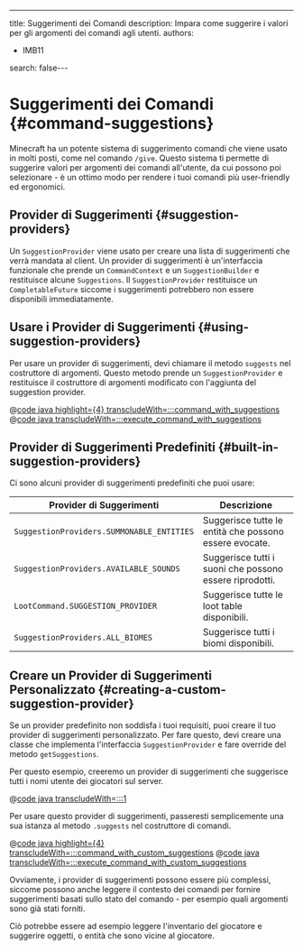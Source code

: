---
title: Suggerimenti dei Comandi
description: Impara come suggerire i valori per gli argomenti dei comandi agli utenti.
authors:
  - IMB11

search: false---

# Suggerimenti dei Comandi {#command-suggestions}

Minecraft ha un potente sistema di suggerimento comandi che viene usato in molti posti, come nel comando `/give`. Questo sistema ti permette di suggerire valori per argomenti dei comandi all'utente, da cui possono poi selezionare - è un ottimo modo per rendere i tuoi comandi più user-friendly ed ergonomici.

## Provider di Suggerimenti {#suggestion-providers}

Un `SuggestionProvider` viene usato per creare una lista di suggerimenti che verrà mandata al client. Un provider di suggerimenti è un'interfaccia funzionale che prende un `CommandContext` e un `SuggestionBuilder` e restituisce alcune `Suggestions`. Il `SuggestionProvider` restituisce un `CompletableFuture` siccome i suggerimenti potrebbero non essere disponibili immediatamente.

## Usare i Provider di Suggerimenti {#using-suggestion-providers}

Per usare un provider di suggerimenti, devi chiamare il metodo `suggests` nel costruttore di argomenti. Questo metodo prende un `SuggestionProvider` e restituisce il costruttore di argomenti modificato con l'aggiunta del suggestion provider.

@[code java highlight={4} transcludeWith=:::command_with_suggestions](@/reference/1.21/src/main/java/com/example/docs/command/FabricDocsReferenceCommands.java)
@[code java transcludeWith=:::execute_command_with_suggestions](@/reference/1.21/src/main/java/com/example/docs/command/FabricDocsReferenceCommands.java)

## Provider di Suggerimenti Predefiniti {#built-in-suggestion-providers}

Ci sono alcuni provider di suggerimenti predefiniti che puoi usare:

| Provider di Suggerimenti                  | Descrizione                                                             |
| ----------------------------------------- | ----------------------------------------------------------------------- |
| `SuggestionProviders.SUMMONABLE_ENTITIES` | Suggerisce tutte le entità che possono essere evocate.  |
| `SuggestionProviders.AVAILABLE_SOUNDS`    | Suggerisce tutti i suoni che possono essere riprodotti. |
| `LootCommand.SUGGESTION_PROVIDER`         | Suggerisce tutte le loot table disponibili.             |
| `SuggestionProviders.ALL_BIOMES`          | Suggerisce tutti i biomi disponibili.                   |

## Creare un Provider di Suggerimenti Personalizzato {#creating-a-custom-suggestion-provider}

Se un provider predefinito non soddisfa i tuoi requisiti, puoi creare il tuo provider di suggerimenti personalizzato. Per fare questo, devi creare una classe che implementa l'interfaccia `SuggestionProvider` e fare override del metodo `getSuggestions`.

Per questo esempio, creeremo un provider di suggerimenti che suggerisce tutti i nomi utente dei giocatori sul server.

@[code java transcludeWith=:::1](@/reference/1.21/src/main/java/com/example/docs/command/PlayerSuggestionProvider.java)

Per usare questo provider di suggerimenti, passeresti semplicemente una sua istanza al metodo `.suggests` nel costruttore di comandi.

@[code java highlight={4} transcludeWith=:::command_with_custom_suggestions](@/reference/1.21/src/main/java/com/example/docs/command/FabricDocsReferenceCommands.java)
@[code java transcludeWith=:::execute_command_with_custom_suggestions](@/reference/1.21/src/main/java/com/example/docs/command/FabricDocsReferenceCommands.java)

Ovviamente, i provider di suggerimenti possono essere più complessi, siccome possono anche leggere il contesto dei comandi per fornire suggerimenti basati sullo stato del comando - per esempio quali argomenti sono già stati forniti.

Ciò potrebbe essere ad esempio leggere l'inventario del giocatore e suggerire oggetti, o entità che sono vicine al giocatore.
